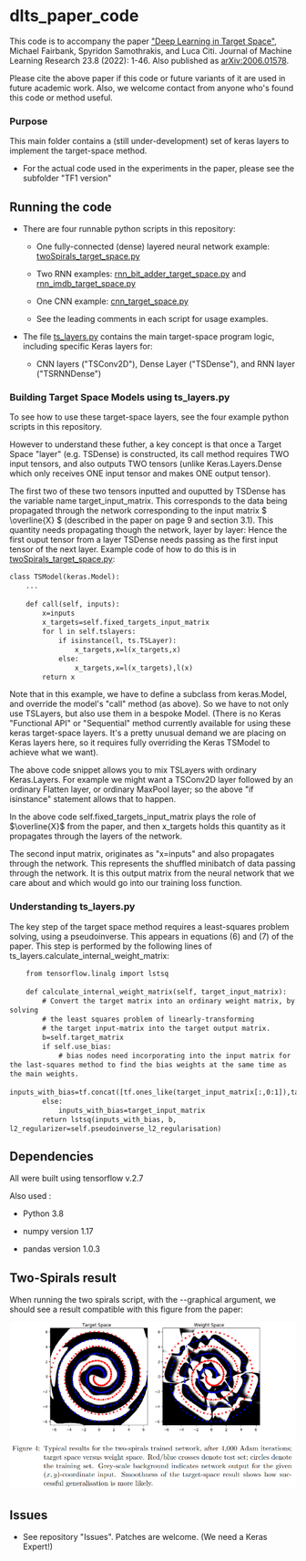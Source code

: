 # dlts_paper_code


This code is to accompany the paper ["Deep Learning in Target Space"](https://jmlr.org/papers/v23/20-040.html), Michael Fairbank, Spyridon Samothrakis, and Luca Citi. Journal of Machine Learning Research 23.8 (2022): 1-46.   Also published as [arXiv:2006.01578](https://arxiv.org/abs/2006.01578).

Please cite the above paper if this code or future variants of it are used in future academic work.  Also, we welcome contact from anyone who's found this code or method useful.

### Purpose

This main folder contains a (still under-development) set of keras layers to implement the target-space method.

- For the actual code used in the experiments in the paper, please see the subfolder "TF1 version"


## Running the code

- There are four runnable python scripts in this repository:

    - One fully-connected (dense) layered neural network example: [twoSpirals_target_space.py](./twoSpirals_target_space.py)
        
    - Two RNN examples: [rnn_bit_adder_target_space.py](./rnn_bit_adder_target_space.py) and [rnn_imdb_target_space.py](./rnn_imdb_target_space.py)
        
    - One CNN example: [cnn_target_space.py](./cnn_target_space.py)

    - See the leading comments in each script for usage examples.

- The file [ts_layers.py](./ts_layers.py) contains the main target-space program logic, including specific Keras layers for: 

    - CNN layers ("TSConv2D"), Dense Layer ("TSDense"), and RNN layer ("TSRNNDense")


### Building Target Space Models using ts_layers.py

To see how to use these target-space layers, see the four example python scripts in this repository.

However to understand these futher, a key concept is that once a Target Space "layer" (e.g. TSDense) is constructed,  its call method requires TWO input tensors, and also outputs TWO tensors (unlike Keras.Layers.Dense which only receives ONE input tensor and makes ONE output tensor).  

The first two of these two tensors inputted and ouputted by TSDense has the variable name target_input_matrix.  This corresponds to the data being propagated through the network corresponding to the input matrix $ \overline{X} $ (described in the paper on page 9 and section 3.1).  This quantity needs propagating though the network, layer by layer: Hence the first ouput tensor from a layer TSDense needs passing as the first input tensor of the next layer.  Example code of how to do this is in [twoSpirals_target_space.py](./twoSpirals_target_space.py):

```
class TSModel(keras.Model):
    ...
    
    def call(self, inputs):
        x=inputs
        x_targets=self.fixed_targets_input_matrix
        for l in self.tslayers:
            if isinstance(l, ts.TSLayer):
                x_targets,x=l(x_targets,x)
            else:
                x_targets,x=l(x_targets),l(x)
        return x
```

Note that in this example, we have to define a subclass from keras.Model, and override the model's "call" method (as above).  So we have to not only use TSLayers, but also use them in a bespoke Model.  (There is no Keras "Functional API" or "Sequential" method currently available for using these keras target-space layers.  It's a pretty unusual demand we are placing on Keras layers here, so it requires fully overriding the Keras TSModel to achieve what we want).

The above code snippet allows you to mix TSLayers with ordinary Keras.Layers.  For example we might want a TSConv2D layer followed by an ordinary Flatten layer, or ordinary MaxPool layer; so the above "if isinstance" statement allows that to happen.  

In the above code self.fixed_targets_input_matrix plays the role of $\overline{X}$ from the paper, and then x_targets holds this quantity as it propagates through the layers of the network.  

The second input matrix, originates as "x=inputs" and also propagates through the network.  This represents the shuffled minibatch of data passing through the network.  It is this output matrix from the neural network that we care about and which would go into our training loss function.  


### Understanding ts_layers.py

The key step of the target space method requires a least-squares problem solving, using a pseudoinverse.  This appears in equations (6) and (7) of the paper.  This step is performed by the following lines of ts_layers.calculate_internal_weight_matrix:

```
    from tensorflow.linalg import lstsq 

    def calculate_internal_weight_matrix(self, target_input_matrix):
        # Convert the target matrix into an ordinary weight matrix, by solving 
        # the least squares problem of linearly-transforming
        # the target input-matrix into the target output matrix.
        b=self.target_matrix
        if self.use_bias:
            # bias nodes need incorporating into the input matrix for the last-squares method to find the bias weights at the same time as the main weights.
            inputs_with_bias=tf.concat([tf.ones_like(target_input_matrix[:,0:1]),target_input_matrix],axis=1)
        else:
            inputs_with_bias=target_input_matrix  
        return lstsq(inputs_with_bias, b, l2_regularizer=self.pseudoinverse_l2_regularisation)
```

## Dependencies

All were built using tensorflow v.2.7

Also used :

- Python 3.8

- numpy version 1.17 

- pandas version 1.0.3 

## Two-Spirals result

When running the two spirals script, with the --graphical argument, we should see a result compatible with this figure from the paper:

![Two-Spirals image](spirals_image.png)


## Issues

- See repository "Issues".  Patches are welcome. (We need a Keras Expert!)
